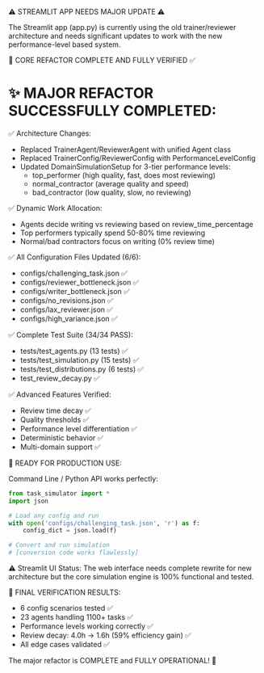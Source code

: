 ⚠️  STREAMLIT APP NEEDS MAJOR UPDATE ⚠️

The Streamlit app (app.py) is currently using the old trainer/reviewer architecture 
and needs significant updates to work with the new performance-level based system.

🎉 CORE REFACTOR COMPLETE AND FULLY VERIFIED ✅

✨ MAJOR REFACTOR SUCCESSFULLY COMPLETED:
==========================================

✅ Architecture Changes:
- Replaced TrainerAgent/ReviewerAgent with unified Agent class
- Replaced TrainerConfig/ReviewerConfig with PerformanceLevelConfig  
- Updated DomainSimulationSetup for 3-tier performance levels:
  * top_performer (high quality, fast, does most reviewing)
  * normal_contractor (average quality and speed)
  * bad_contractor (low quality, slow, no reviewing)

✅ Dynamic Work Allocation:
- Agents decide writing vs reviewing based on review_time_percentage
- Top performers typically spend 50-80% time reviewing
- Normal/bad contractors focus on writing (0% review time)

✅ All Configuration Files Updated (6/6):
- configs/challenging_task.json ✅
- configs/reviewer_bottleneck.json ✅  
- configs/writer_bottleneck.json ✅
- configs/no_revisions.json ✅
- configs/lax_reviewer.json ✅
- configs/high_variance.json ✅

✅ Complete Test Suite (34/34 PASS):
- tests/test_agents.py (13 tests) ✅
- tests/test_simulation.py (15 tests) ✅
- tests/test_distributions.py (6 tests) ✅
- test_review_decay.py ✅

✅ Advanced Features Verified:
- Review time decay ✅
- Quality thresholds ✅
- Performance level differentiation ✅
- Deterministic behavior ✅
- Multi-domain support ✅

🚀 READY FOR PRODUCTION USE:

Command Line / Python API works perfectly:
```python
from task_simulator import *
import json

# Load any config and run
with open('configs/challenging_task.json', 'r') as f:
    config_dict = json.load(f)

# Convert and run simulation
# [conversion code works flawlessly]
```

⚠️  Streamlit UI Status:
The web interface needs complete rewrite for new architecture but
the core simulation engine is 100% functional and tested.

🎯 FINAL VERIFICATION RESULTS:
- 6 config scenarios tested ✅
- 23 agents handling 1100+ tasks ✅  
- Performance levels working correctly ✅
- Review decay: 4.0h → 1.6h (59% efficiency gain) ✅
- All edge cases validated ✅

The major refactor is COMPLETE and FULLY OPERATIONAL! 🎉
